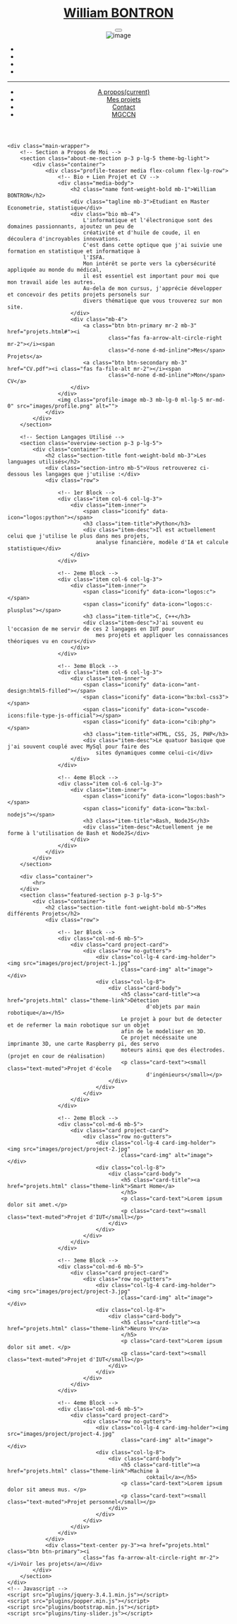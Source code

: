 <!DOCTYPE html>
<html lang="fr">

<head>
	<title>Portfolio de William BONTRON</title>
	<!-- Meta -->
	<meta charset="utf-8">
	<meta http-equiv="X-UA-Compatible" content="IE=edge">
	<meta name="viewport" content="width=device-width, initial-scale=1.0">
	<!-- Link -->
	<link href="https://fonts.googleapis.com/css?family=Roboto:300,400,500,700" rel="stylesheet">
	<link rel="stylesheet" href="plugins/custom.css">
	<link id="theme-style" rel="stylesheet" href="plugins/theme-1.css">
	<!-- Script -->
	<script defer src="plugins/all.js"></script>
	<script src="https://code.iconify.design/1/1.0.7/iconify.min.js"></script>
</head>

<body class="dark-mode">
	<header class="header text-center">
		<div class="force-overflow">
			<h1 class="blog-name pt-lg-4 mb-0"><a href="index.html">William BONTRON</a></h1>
			<nav class="navbar navbar-expand-lg navbar-dark">
				<button class="navbar-toggler" type="button" data-toggle="collapse" data-target="#navigation"
					aria-controls="navigation" aria-expanded="false" aria-label="Toggle navigation">
					<span class="navbar-toggler-icon"></span>
				</button>
				<!-- Partie Profile en haut a gauche -->
				<div id="navigation" class="collapse navbar-collapse flex-column">
					<div class="profile-section pt-3 pt-lg-0">
						<img class="profile-image mb-3 rounded-circle mx-auto" src="images/profile.png" alt="image">
						<ul class="social-list list-inline py-2 mx-auto">
							<li class="list-inline-item"><a href="https://www.linkedin.com/"><i
										class="fab fa-linkedin-in fa-fw"></i></a></li>
							<li class="list-inline-item"><a href="https://github.com/"><i
										class="fab fa-github-alt fa-fw"></i></a></li>
							<li class="list-inline-item"><a href="https://twitter.com/"><i
										class="fab fa-twitter fa-fw"></i></a></li>
							<li class="list-inline-item"><a href="https://facebook.com/"><i
										class="fab fa-facebook fa-fw"></i></a></li>
						</ul>
						<hr>
					</div>
					<!-- Menu Navigation -->
					<ul class="navbar-nav flex-column text-left">
						<li class="nav-item active"> <a class="nav-link" href="index.html"><i
									class="fas fa-user fa-fw mr-2"></i>A propos<span
									class="sr-only">(current)</span></a></li>
						<li class="nav-item"> <a class="nav-link" href="projets.html"><i
									class="fas fa-laptop-code fa-fw mr-2"></i>Mes projets</a></li>
						<li class="nav-item"> <a class="nav-link" href="contact.html"><i
									class="fas fa-laptop-code fa-fw mr-2"></i>Contact</a></li>
						<li class="nav-item"> <a class="nav-link" href="MGCCN.html"><i
									class="fas fa-envelope-open-text fa-fw mr-2"></i>MGCCN</a></li>
					</ul>
				</div>
			</nav>
		</div>
	</header>

	<div class="main-wrapper">
		<!-- Section a Propos de Moi -->
		<section class="about-me-section p-3 p-lg-5 theme-bg-light">
			<div class="container">
				<div class="profile-teaser media flex-column flex-lg-row">
					<!-- Bio + Lien Projet et CV -->
					<div class="media-body">
						<h2 class="name font-weight-bold mb-1">William BONTRON</h2>
						<div class="tagline mb-3">Etudiant en Master Econometrie, statistique</div>
						<div class="bio mb-4">
							L'informatique et l'électronique sont des domaines passionnants, ajoutez un peu de
							créativité et d'huile de coude, il en découlera d'incroyables innovations.
							C'est dans cette optique que j'ai suivie une formation en statistique et informatique à
							l'ISFA.
							Mon intérêt se porte vers la cybersécurité appliquée au monde du médical,
							il est essentiel est important pour moi que mon travail aide les autres.
							Au-dela de mon cursus, j'apprécie développer et concevoir des petits projets personels sur
							divers thématique que vous trouverez sur mon site.
						</div>
						<div class="mb-4">
							<a class="btn btn-primary mr-2 mb-3" href="projets.html#"><i
									class="fas fa-arrow-alt-circle-right mr-2"></i><span
									class="d-none d-md-inline">Mes</span> Projets</a>
							<a class="btn btn-secondary mb-3" href="CV.pdf"><i class="fas fa-file-alt mr-2"></i><span
									class="d-none d-md-inline">Mon</span> CV</a>
						</div>
					</div>
					<img class="profile-image mb-3 mb-lg-0 ml-lg-5 mr-md-0" src="images/profile.png" alt="">
				</div>
			</div>
		</section>

		<!-- Section Langages Utilisé -->
		<section class="overview-section p-3 p-lg-5">
			<div class="container">
				<h2 class="section-title font-weight-bold mb-3">Les languages utilisés</h2>
				<div class="section-intro mb-5">Vous retrouverez ci-dessous les langages que j'utilise :</div>
				<div class="row">

					<!-- 1er Block -->
					<div class="item col-6 col-lg-3">
						<div class="item-inner">
							<span class="iconify" data-icon="logos:python"></span>
							<h3 class="item-title">Python</h3>
							<div class="item-desc">Il est actuellement celui que j'utilise le plus dans mes projets,
								analyse financière, modèle d'IA et calcule statistique</div>
						</div>
					</div>

					<!-- 2eme Block -->
					<div class="item col-6 col-lg-3">
						<div class="item-inner">
							<span class="iconify" data-icon="logos:c"></span>
							<span class="iconify" data-icon="logos:c-plusplus"></span>
							<h3 class="item-title">C, C++</h3>
							<div class="item-desc">J'ai souvent eu l'occasion de me servir de ces 2 langages en IUT pour
								mes projets et appliquer les connaissances théoriques vu en cours</div>
						</div>
					</div>

					<!-- 3eme Block -->
					<div class="item col-6 col-lg-3">
						<div class="item-inner">
							<span class="iconify" data-icon="ant-design:html5-filled"></span>
							<span class="iconify" data-icon="bx:bxl-css3"></span>
							<span class="iconify" data-icon="vscode-icons:file-type-js-official"></span>
							<span class="iconify" data-icon="cib:php"></span>
							<h3 class="item-title">HTML, CSS, JS, PHP</h3>
							<div class="item-desc">Le quatuor basique que j'ai souvent couplé avec MySql pour faire des
								sites dynamiques comme celui-ci</div>
						</div>
					</div>

					<!-- 4eme Block -->
					<div class="item col-6 col-lg-3">
						<div class="item-inner">
							<span class="iconify" data-icon="logos:bash"></span>
							<span class="iconify" data-icon="bx:bxl-nodejs"></span>
							<h3 class="item-title">Bash, NodeJS</h3>
							<div class="item-desc">Actuellement je me forme à l'utilisation de Bash et NodeJS</div>
						</div>
					</div>
				</div>
			</div>
		</section>

		<div class="container">
			<hr>
		</div>
		<section class="featured-section p-3 p-lg-5">
			<div class="container">
				<h2 class="section-title font-weight-bold mb-5">Mes différents Projets</h2>
				<div class="row">

					<!-- 1er Block -->
					<div class="col-md-6 mb-5">
						<div class="card project-card">
							<div class="row no-gutters">
								<div class="col-lg-4 card-img-holder"> <img src="images/project/project-1.jpg"
										class="card-img" alt="image"> </div>
								<div class="col-lg-8">
									<div class="card-body">
										<h5 class="card-title"><a href="projets.html" class="theme-link">Détection
												d'objets par main robotique</a></h5>
										Le projet à pour but de detecter et de refermer la main robotique sur un objet
										afin de le modeliser en 3D.
										Ce projet nécéssaite une imprimante 3D, une carte Raspberry pi, des servo
										moteurs ainsi que des électrodes. (projet en cour de réalisation)
										<p class="card-text"><small class="text-muted">Projet d'école
												d'ingénieurs</small></p>
									</div>
								</div>
							</div>
						</div>
					</div>

					<!-- 2eme Block -->
					<div class="col-md-6 mb-5">
						<div class="card project-card">
							<div class="row no-gutters">
								<div class="col-lg-4 card-img-holder"> <img src="images/project/project-2.jpg"
										class="card-img" alt="image"> </div>
								<div class="col-lg-8">
									<div class="card-body">
										<h5 class="card-title"><a href="projets.html" class="theme-link">Smart Home</a>
										</h5>
										<p class="card-text">Lorem ipsum dolor sit amet.</p>
										<p class="card-text"><small class="text-muted">Projet d'IUT</small></p>
									</div>
								</div>
							</div>
						</div>
					</div>

					<!-- 3eme Block -->
					<div class="col-md-6 mb-5">
						<div class="card project-card">
							<div class="row no-gutters">
								<div class="col-lg-4 card-img-holder"> <img src="images/project/project-3.jpg"
										class="card-img" alt="image"> </div>
								<div class="col-lg-8">
									<div class="card-body">
										<h5 class="card-title"><a href="projets.html" class="theme-link">Neuro Vr</a>
										</h5>
										<p class="card-text">Lorem ipsum dolor sit amet. </p>
										<p class="card-text"><small class="text-muted">Projet d'IUT</small></p>
									</div>
								</div>
							</div>
						</div>
					</div>

					<!-- 4eme Block -->
					<div class="col-md-6 mb-5">
						<div class="card project-card">
							<div class="row no-gutters">
								<div class="col-lg-4 card-img-holder"><img src="images/project/project-4.jpg"
										class="card-img" alt="image"></div>
								<div class="col-lg-8">
									<div class="card-body">
										<h5 class="card-title"><a href="projets.html" class="theme-link">Machine à
												coktail</a></h5>
										<p class="card-text">Lorem ipsum dolor sit ameus mus. </p>
										<p class="card-text"><small class="text-muted">Projet personnel</small></p>
									</div>
								</div>
							</div>
						</div>
					</div>
				</div>
				<div class="text-center py-3"><a href="projets.html" class="btn btn-primary"><i
							class="fas fa-arrow-alt-circle-right mr-2"></i>Voir les projets</a></div>
			</div>
		</section>
	</div>
	<!-- Javascript -->
	<script src="plugins/jquery-3.4.1.min.js"></script>
	<script src="plugins/popper.min.js"></script>
	<script src="plugins/bootstrap.min.js"></script>
	<script src="plugins/tiny-slider.js"></script>
</body>

</html>

